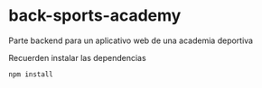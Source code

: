 # back-sports-academy
Parte backend para un aplicativo web de una academia deportiva

Recuerden instalar las dependencias
```
npm install
```